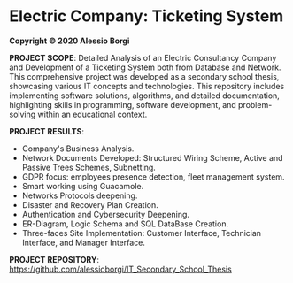# Electric Company: Ticketing System

**Copyright © 2020 Alessio Borgi**

**PROJECT SCOPE**: Detailed Analysis of an Electric Consultancy Company and Development of a Ticketing System both from Database and Network. This comprehensive project was developed as a secondary school thesis, showcasing various IT concepts and technologies. This repository includes implementing software solutions, algorithms, and detailed documentation, highlighting skills in programming, software development, and problem-solving within an educational context.

**PROJECT RESULTS**: 
- Company's Business Analysis.
- Network Documents Developed: Structured Wiring Scheme, Active and Passive Trees Schemes, Subnetting.
- GDPR focus: employees presence detection, fleet management system.
- Smart working using Guacamole.
- Networks Protocols deepening.
- Disaster and Recovery Plan Creation.
- Authentication and Cybersecurity Deepening. 
- ER-Diagram, Logic Schema and SQL DataBase Creation.
- Three-faces Site Implementation: Customer Interface, Technician Interface, and Manager Interface.

**PROJECT REPOSITORY**: https://github.com/alessioborgi/IT_Secondary_School_Thesis
